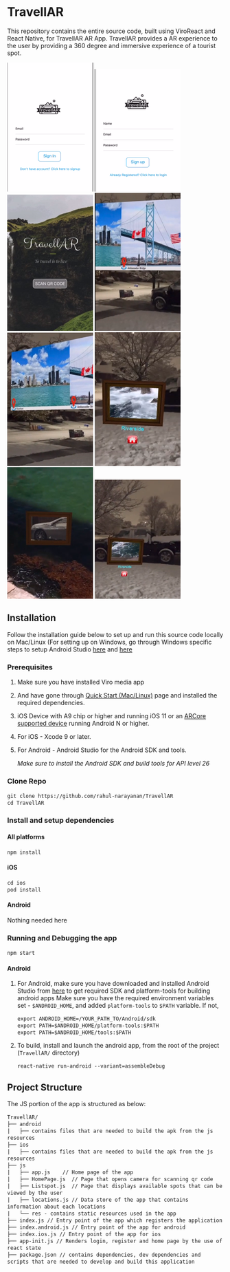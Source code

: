# TravellAR

This repository contains the entire source code, built using ViroReact and React Native, for TravellAR AR App. TravellAR provides a AR experience to the user by providing a 360 degree and immersive experience of a tourist spot.

<img src="screenshots/login.png" width="200"/> <img src="screenshots/register.png" width="200"/> <img src="screenshots/homepage.png" width="200"/> <img src="screenshots/listspots.png" width="200"/> <img src="screenshots/listspots1.png" width="200"/> <img src="screenshots/portal.png" width="200"/> <img src="screenshots/portal1.png" width="200"/> <img src="screenshots/portal2.png" width="200"/>

## Installation

Follow the installation guide below to set up and run this source code locally on Mac/Linux (For setting up on Windows, go through Windows specific steps to setup Android Studio [here](https://docs.viromedia.com/docs/quick-start-windows) and [here](https://docs.viromedia.com/docs/installing-viro-android)

### Prerequisites

1. Make sure you have installed Viro media app
2. And have gone through [Quick Start (Mac/Linux)](https://docs.viromedia.com/docs/quick-start) page and installed the required dependencies.
3. iOS Device with A9 chip or higher and running iOS 11 or an [ARCore supported device](https://developers.google.com/ar/discover/supported-devices) running Android N or higher.
4. For iOS - Xcode 9 or later.
5. For Android - Android Studio for the Android SDK and tools.

   _Make sure to install the Android SDK and build tools for API level 26_

### Clone Repo

```
git clone https://github.com/rahul-narayanan/TravellAR
cd TravellAR
```

### Install and setup dependencies

#### All platforms

```
npm install
```

#### iOS

```
cd ios
pod install
```

#### Android

Nothing needed here

### Running and Debugging the app

```
npm start
```

#### Android

1. For Android, make sure you have downloaded and installed Android Studio from [here](https://developer.android.com/studio/install) to get required SDK and platform-tools for building android apps
   Make sure you have the required environment variables set - `$ANDROID_HOME`, and added `platform-tools` to `$PATH` variable. If not,
   ```
   export ANDROID_HOME=/YOUR_PATH_TO/Android/sdk
   export PATH=$ANDROID_HOME/platform-tools:$PATH
   export PATH=$ANDROID_HOME/tools:$PATH
   ```
2. To build, install and launch the android app, from the root of the project (`TravellAR/` directory)
   ```
   react-native run-android --variant=assembleDebug
   ```

## Project Structure

The JS portion of the app is structured as below:

```
TravellAR/
├── android
|   ├── contains files that are needed to build the apk from the js resources
├── ios
|   ├── contains files that are needed to build the apk from the js resources
├── js
|   ├── app.js    // Home page of the app
|   ├── HomePage.js  // Page that opens camera for scanning qr code
|   ├── Listspot.js  // Page that displays available spots that can be viewed by the user
|   ├── locations.js // Data store of the app that contains information about each locations
|   └── res - contains static resources used in the app
├── index.js // Entry point of the app which registers the application
├── index.android.js // Entry point of the app for android
├── index.ios.js // Entry point of the app for ios
├── app-init.js // Renders login, register and home page by the use of react state
├── package.json // contains dependencies, dev dependencies and scripts that are needed to develop and build this application
```
